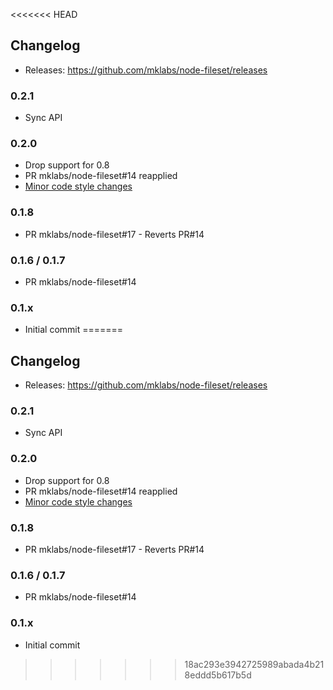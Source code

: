 <<<<<<< HEAD
## Changelog

- Releases: https://github.com/mklabs/node-fileset/releases

### 0.2.1

- Sync API

### 0.2.0

- Drop support for 0.8
- PR mklabs/node-fileset#14 reapplied
- [Minor code style changes](bf8afae22a49cf64720177d6036090db2852d744)

### 0.1.8

- PR mklabs/node-fileset#17 - Reverts PR#14

### 0.1.6 / 0.1.7

- PR mklabs/node-fileset#14

### 0.1.x

- Initial commit
=======
## Changelog

- Releases: https://github.com/mklabs/node-fileset/releases

### 0.2.1

- Sync API

### 0.2.0

- Drop support for 0.8
- PR mklabs/node-fileset#14 reapplied
- [Minor code style changes](bf8afae22a49cf64720177d6036090db2852d744)

### 0.1.8

- PR mklabs/node-fileset#17 - Reverts PR#14

### 0.1.6 / 0.1.7

- PR mklabs/node-fileset#14

### 0.1.x

- Initial commit
>>>>>>> 18ac293e3942725989abada4b218eddd5b617b5d
